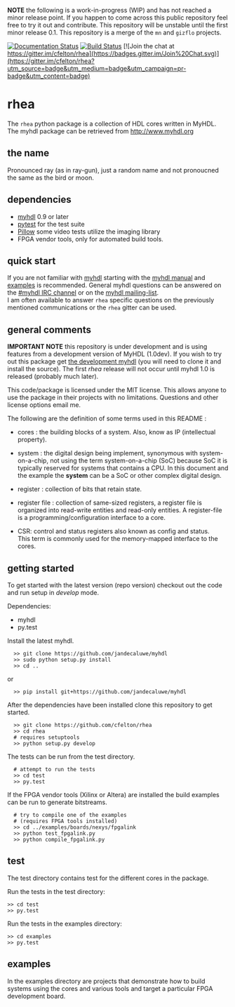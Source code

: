 
**NOTE** the following is a work-in-progress (WIP) and has not reached
a minor release point.  If you happen to come across this public repository
feel free to try it out and contribute.  This repository will
be unstable until the first minor release 0.1.  This repository is 
a merge of the `mn` and `gizflo` projects.

<!-- badges -->

[![Documentation Status](https://readthedocs.org/projects/rhearay/badge/?version=latest)](http://rhearay.readthedocs.org/en/latest/) 
[![Build Status](https://travis-ci.org/cfelton/rhea.svg?branch=master)](https://travis-ci.org/cfelton/rhea)
[![Join the chat at https://gitter.im/cfelton/rhea](https://badges.gitter.im/Join%20Chat.svg)](https://gitter.im/cfelton/rhea?utm_source=badge&utm_medium=badge&utm_campaign=pr-badge&utm_content=badge)


<!-- banner -->
 
 
rhea 
====

The `rhea` python package is a collection of HDL cores written 
in MyHDL.  The myhdl package can be retrieved from http://www.myhdl.org


the name
--------
Pronounced ray (as in ray-gun), just a random name and not 
pronoucned the same as the bird or moon.
 
 
dependencies
------------
   - [myhdl](www.myhdl.org) 0.9 or later
   - [pytest](www.pytest.org) for the test suite
   - [Pillow]() some video tests utilize the imaging library
   - FPGA vendor tools, only for automated build tools.
   
   
quick start
-----------
If you are not familiar with [myhdl](www.myhdl.org) starting with the
[myhdl manual]() and [examples]() is recommended.  General myhdl questions 
can be answered on the [#myhdl IRC channel]() or on the [myhdl mailing-list]().  
I am often available to answer `rhea` specific questions on the previously
mentioned communications or the `rhea` gitter can be used.


general comments
----------------
**IMPORTANT NOTE** this repository is under development and is using
features from a development version of MyHDL (1.0dev).  If you 
wish to try out this package get 
[the development myhdl](https://github.com/jandecaluwe/myhdl)  (you will 
need to clone it and install the source).  The first 
*rhea* release will not occur until myhdl 1.0 is released (probably much
later).

This code/package is licensed under the MIT license.  This allows 
anyone to use the package in their projects with no limitations.  Questions 
and other license options email me.

The following are the definition of some terms used in this README :


   * cores : the building blocks of a system.  Also, know as IP
     (intellectual property).

   * system : the digital design being implement, synonymous with 
     system-on-a-chip, not using the term system-on-a-chip (SoC) 
     because SoC it is typically reserved for systems that contains 
     a CPU.  In this document and the example the **system** can be
     a SoC or other complex digital design.

   * register : collection of bits that retain state. 

   * register file : collection of same-sized registers, a register
     file is organized into read-write entities and read-only entities.
     A register-file is a programming/configuration interface to a 
     core.

   * CSR: control and status registers also known as config and status.  
     This term is commonly used for the memory-mapped interface to the cores.


getting started
-------------------
To get started with the latest version (repo version) checkout out the
code and run setup in *develop* mode.

Dependencies:
  * myhdl
  * py.test
  

Install the latest myhdl.

```
  >> git clone https://github.com/jandecaluwe/myhdl
  >> sudo python setup.py install
  >> cd ..
```

or

```
  >> pip install git+https://github.com/jandecaluwe/myhdl
```


After the dependencies have been installed clone this repository
to get started.

```
  >> git clone https://github.com/cfelton/rhea
  >> cd rhea
  # requires setuptools
  >> python setup.py develop
```

The tests can be run from the test directory.

```
  # attempt to run the tests
  >> cd test
  >> py.test
```

If the FPGA vendor tools (Xilinx or Altera) are installed the
build examples can be run to generate bitstreams.

```
  # try to compile one of the examples 
  # (requires FPGA tools installed)
  >> cd ../examples/boards/nexys/fpgalink
  >> python test_fpgalink.py
  >> python compile_fpgalink.py
```


test
----
The test directory contains test for the different cores in the package.

Run the tests in the test directory:
```
>> cd test
>> py.test
```

Run the tests in the examples directory:
```
>> cd examples
>> py.test
```


examples
--------
In the examples directory are projects that demonstrate how to build 
systems using the cores and various tools and target a particular FPGA 
development board.  

